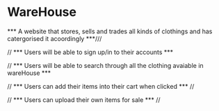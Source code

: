 # WareHouse
 *** A website that stores, sells and trades all kinds of clothings and has catergorised it acoordingly ***///

// *** Users will be able to sign up/in to their accounts ***

// *** Users will be able to search through all the clothing avaiable in wareHouse ***

// *** Users can add their items into their cart when clicked ***  //

// *** Users can upload their own items for sale *** //
